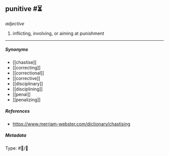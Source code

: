 
## punitive  #⏳ 

_adjective_

1. inflicting, involving, or aiming at punishment

___

##### Synonyms

-   [[chastise]]
-   [[correcting]]
-   [[correctional]]
-   [[corrective]]
-   [[disciplinary]]
-   [[disciplining]]
-   [[penal]]
-   [[penalizing]]

##### References

- https://www.merriam-webster.com/dictionary/chastising

##### Metadata

Type: #💬/💬 